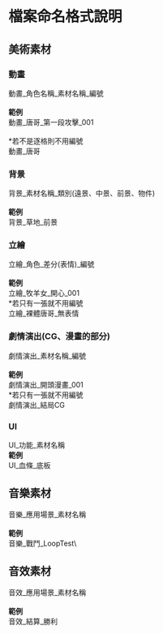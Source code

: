 # 檔案命名格式說明
## 美術素材
### 動畫
動畫_角色名稱_素材名稱_編號\
\
**範例**\
動畫_唐哥_第一段攻擊_001\
\
\*若不是逐格則不用編號\
動畫_唐哥
### 背景
背景_素材名稱_類別(遠景、中景、前景、物件)\
\
**範例**\
背景_草地_前景
### 立繪
立繪_角色_差分(表情)_編號\
\
**範例**\
立繪_牧羊女_開心_001
\
\*若只有一張就不用編號\
立繪_裸體唐哥_無表情
### 劇情演出(CG、漫畫的部分)
劇情演出_素材名稱_編號\
\
**範例**\
劇情演出_開頭漫畫_001
\
\*若只有一張就不用編號\
劇情演出_結局CG
### UI
UI_功能_素材名稱\
**範例**\
UI_血條_底板
## 音樂素材
音樂_應用場景_素材名稱\
\
**範例**\
音樂_戰鬥_LoopTest\
## 音效素材
音效_應用場景_素材名稱\
\
**範例**\
音效_結算_勝利
